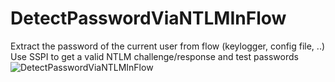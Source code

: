 # DetectPasswordViaNTLMInFlow
Extract the password of the current user from flow (keylogger, config file, ..)
Use SSPI to get a valid NTLM challenge/response and test passwords
![DetectPasswordViaNTLMInFlow](https://github.com/vletoux/DetectPasswordViaNTLMInFlow/raw/master/screenshot.png)
